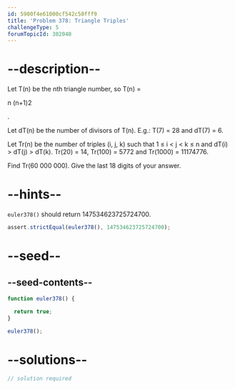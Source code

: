 ```yaml
---
id: 5900f4e61000cf542c50fff9
title: 'Problem 378: Triangle Triples'
challengeType: 5
forumTopicId: 302040
---
```


# --description--

Let T(n) be the nth triangle number, so T(n) =

n (n+1)2

.

Let dT(n) be the number of divisors of T(n). E.g.: T(7) = 28 and dT(7) = 6.

Let Tr(n) be the number of triples (i, j, k) such that 1 ≤ i &lt; j &lt; k ≤ n and dT(i) > dT(j) > dT(k). Tr(20) = 14, Tr(100) = 5772 and Tr(1000) = 11174776.

Find Tr(60 000 000). Give the last 18 digits of your answer.

# --hints--

`euler378()` should return 147534623725724700.

```js
assert.strictEqual(euler378(), 147534623725724700);
```

# --seed--

## --seed-contents--

```js
function euler378() {

  return true;
}

euler378();
```

# --solutions--

```js
// solution required
```
